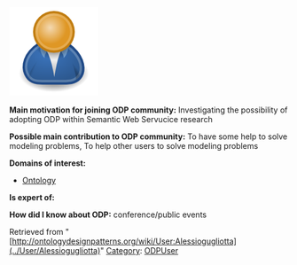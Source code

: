 [![Image:ODPUser.png](../images/a/a6/ODPUser.png)](../Image/ODPUser.png "Image:ODPUser.png")




  





__Main motivation for joining ODP community:__ Investigating the possibility of adopting ODP within Semantic Web Servucice research


__Possible main contribution to ODP community:__ To have some help to solve modeling problems, To help other users to solve modeling problems


__Domains of interest:__



* [Ontology](../Community/Ontology-based_models "Community:Ontology")


__Is expert of:__


  

__How did I know about ODP:__ conference/public events






Retrieved from "[http://ontologydesignpatterns.org/wiki/User:Alessiogugliotta](../User/Alessiogugliotta)"
 [Category](http://ontologydesignpatterns.org/wiki/Special:Categories "Special:Categories"): [ODPUser](../Category/ODPUser "Category:ODPUser")